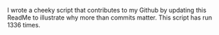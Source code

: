I wrote a cheeky script that contributes to my Github by updating this ReadMe to illustrate why more than commits matter. This script has run 1336 times.